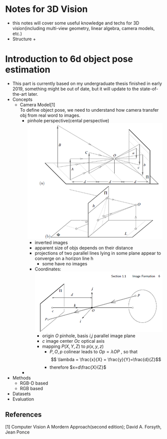 # Notes for 3D Vision
+ this notes will cover some useful knowledge and techs for 3D vision(including multi-view geometry, linear algebra, camera models, etc.)
+ Structure
  +
# Introduction to 6d object pose estimation 
+ This part is currently based on my undergraduate thesis finished in early 2019, something might be out of date, but it will update to the state-of-the-art later.
+ Concepts
  + Camera Model[1]\
    To define object pose, we need to understand how camera transfer obj from real word to images.
    + pinhole perspective(cental perspective)\
      ![img](imgs/pinhole-1.png)
      + inverted images
      + apparent size of objs depends on their distance
      + projections of two parallel lines lying in some plane appear to converge on a horizon line h
        + some have no images
      + Coordinates:\
        ![img](imgs/pinhole-2.png)
        + origin $O$ pinhole, basis $i$,$j$ parallel image plane
        + $c$ image center $Oc$ optical axis
        + mapping $P(X,Y,Z)$ to $p(x,y,z)$
          + $P,O,p$ colinear leads to $Op= \lambda OP$ , so that
          $$ \lambda = \frac{x}{X} = \frac{y}{Y}=\frac{d}{Z}$$
          + therefore $x=d\frac{X}{Z}$  
    + 
+ Methods
  + RGB-D based
  + RGB based
+ Datasets
+ Evaluation
## References
[1] Computer Vision A Mordern Approach(second edition); David A. Forsyth,  Jean Ponce
